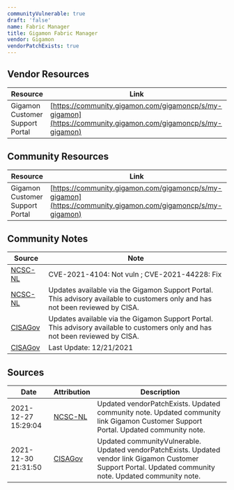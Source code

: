 ```yaml
---
communityVulnerable: true
draft: 'false'
name: Fabric Manager
title: Gigamon Fabric Manager
vendor: Gigamon
vendorPatchExists: true
---
```


## Vendor Resources
| Resource | Link |
| --- | --- |
| Gigamon Customer Support Portal | [https://community.gigamon.com/gigamoncp/s/my-gigamon](https://community.gigamon.com/gigamoncp/s/my-gigamon) |

## Community Resources
| Resource | Link |
| --- | --- |
| Gigamon Customer Support Portal | [https://community.gigamon.com/gigamoncp/s/my-gigamon](https://community.gigamon.com/gigamoncp/s/my-gigamon) |

## Community Notes
| Source | Note |
| --- | --- |
| [NCSC-NL](https://github.com/NCSC-NL/log4shell/blob/main/software/README.md) | CVE-2021-4104: Not vuln ; CVE-2021-44228: Fix </ul> |
| [NCSC-NL](https://github.com/NCSC-NL/log4shell/blob/main/software/README.md) | Updates available via the Gigamon Support Portal. This advisory available to customers only and has not been reviewed by CISA. |
| [CISAGov](https://raw.githubusercontent.com/cisagov/log4j-affected-db/develop/README.md) | Updates available via the Gigamon Support Portal. This advisory available to customers only and has not been reviewed by CISA. |
| [CISAGov](https://raw.githubusercontent.com/cisagov/log4j-affected-db/develop/README.md) | Last Update: 12/21/2021 |

## Sources
| Date | Attribution | Description |
| --- | --- | --- |
| 2021-12-27 15:29:04 | [NCSC-NL](https://github.com/NCSC-NL/log4shell/blob/main/software/README.md) | Updated vendorPatchExists. Updated community note. Updated community link Gigamon Customer Support Portal. Updated community note.  |
| 2021-12-30 21:31:50 | [CISAGov](https://raw.githubusercontent.com/cisagov/log4j-affected-db/develop/README.md) | Updated communityVulnerable. Updated vendorPatchExists. Updated vendor link Gigamon Customer Support Portal. Updated community note. Updated community note.  |
